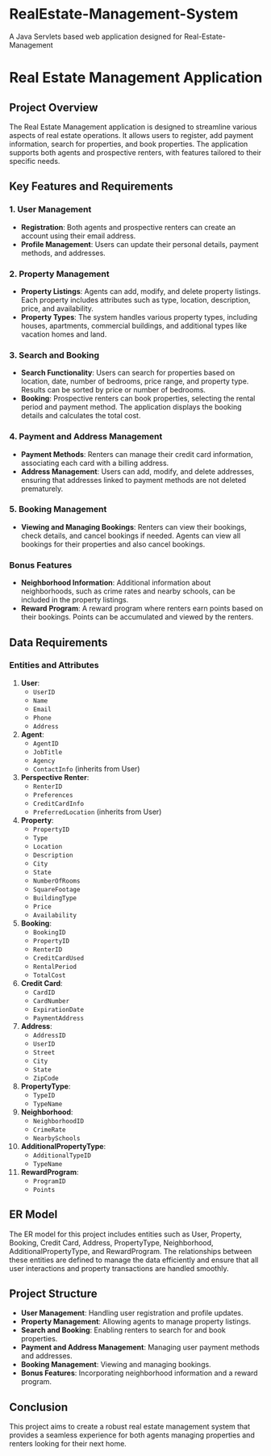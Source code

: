 # RealEstate-Management-System
A Java Servlets based web application designed for Real-Estate-Management
# Real Estate Management Application

## Project Overview
The Real Estate Management application is designed to streamline various aspects of real estate operations. It allows users to register, add payment information, search for properties, and book properties. The application supports both agents and prospective renters, with features tailored to their specific needs.

## Key Features and Requirements

### 1. User Management
- **Registration**: Both agents and prospective renters can create an account using their email address.
- **Profile Management**: Users can update their personal details, payment methods, and addresses.

### 2. Property Management
- **Property Listings**: Agents can add, modify, and delete property listings. Each property includes attributes such as type, location, description, price, and availability.
- **Property Types**: The system handles various property types, including houses, apartments, commercial buildings, and additional types like vacation homes and land.

### 3. Search and Booking
- **Search Functionality**: Users can search for properties based on location, date, number of bedrooms, price range, and property type. Results can be sorted by price or number of bedrooms.
- **Booking**: Prospective renters can book properties, selecting the rental period and payment method. The application displays the booking details and calculates the total cost.

### 4. Payment and Address Management
- **Payment Methods**: Renters can manage their credit card information, associating each card with a billing address.
- **Address Management**: Users can add, modify, and delete addresses, ensuring that addresses linked to payment methods are not deleted prematurely.

### 5. Booking Management
- **Viewing and Managing Bookings**: Renters can view their bookings, check details, and cancel bookings if needed. Agents can view all bookings for their properties and also cancel bookings.

### Bonus Features
- **Neighborhood Information**: Additional information about neighborhoods, such as crime rates and nearby schools, can be included in the property listings.
- **Reward Program**: A reward program where renters earn points based on their bookings. Points can be accumulated and viewed by the renters.

## Data Requirements

### Entities and Attributes
1. **User**: 
   - `UserID`
   - `Name`
   - `Email`
   - `Phone`
   - `Address`
2. **Agent**: 
   - `AgentID`
   - `JobTitle`
   - `Agency`
   - `ContactInfo` (inherits from User)
3. **Perspective Renter**: 
   - `RenterID`
   - `Preferences`
   - `CreditCardInfo`
   - `PreferredLocation` (inherits from User)
4. **Property**: 
   - `PropertyID`
   - `Type`
   - `Location`
   - `Description`
   - `City`
   - `State`
   - `NumberOfRooms`
   - `SquareFootage`
   - `BuildingType`
   - `Price`
   - `Availability`
5. **Booking**: 
   - `BookingID`
   - `PropertyID`
   - `RenterID`
   - `CreditCardUsed`
   - `RentalPeriod`
   - `TotalCost`
6. **Credit Card**: 
   - `CardID`
   - `CardNumber`
   - `ExpirationDate`
   - `PaymentAddress`
7. **Address**: 
   - `AddressID`
   - `UserID`
   - `Street`
   - `City`
   - `State`
   - `ZipCode`
8. **PropertyType**: 
   - `TypeID`
   - `TypeName`
9. **Neighborhood**: 
   - `NeighborhoodID`
   - `CrimeRate`
   - `NearbySchools`
10. **AdditionalPropertyType**: 
    - `AdditionalTypeID`
    - `TypeName`
11. **RewardProgram**: 
    - `ProgramID`
    - `Points`

## ER Model
The ER model for this project includes entities such as User, Property, Booking, Credit Card, Address, PropertyType, Neighborhood, AdditionalPropertyType, and RewardProgram. The relationships between these entities are defined to manage the data efficiently and ensure that all user interactions and property transactions are handled smoothly.

## Project Structure
- **User Management**: Handling user registration and profile updates.
- **Property Management**: Allowing agents to manage property listings.
- **Search and Booking**: Enabling renters to search for and book properties.
- **Payment and Address Management**: Managing user payment methods and addresses.
- **Booking Management**: Viewing and managing bookings.
- **Bonus Features**: Incorporating neighborhood information and a reward program.

## Conclusion
This project aims to create a robust real estate management system that provides a seamless experience for both agents managing properties and renters looking for their next home.
